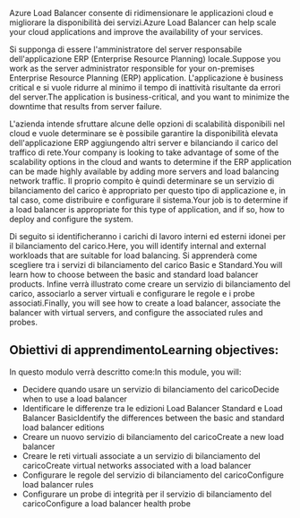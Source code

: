 <span data-ttu-id="cd7e3-101">Azure Load Balancer consente di ridimensionare le applicazioni cloud e migliorare la disponibilità dei servizi.</span><span class="sxs-lookup"><span data-stu-id="cd7e3-101">Azure Load Balancer can help scale your cloud applications and improve the availability of your services.</span></span>

<span data-ttu-id="cd7e3-102">Si supponga di essere l'amministratore del server responsabile dell'applicazione ERP (Enterprise Resource Planning) locale.</span><span class="sxs-lookup"><span data-stu-id="cd7e3-102">Suppose you work as the server administrator responsible for your on-premises Enterprise Resource Planning (ERP) application.</span></span> <span data-ttu-id="cd7e3-103">L'applicazione è business critical e si vuole ridurre al minimo il tempo di inattività risultante da errori del server.</span><span class="sxs-lookup"><span data-stu-id="cd7e3-103">The application is business-critical, and you want to minimize the downtime that results from server failure.</span></span>

<span data-ttu-id="cd7e3-104">L'azienda intende sfruttare alcune delle opzioni di scalabilità disponibili nel cloud e vuole determinare se è possibile garantire la disponibilità elevata dell'applicazione ERP aggiungendo altri server e bilanciando il carico del traffico di rete.</span><span class="sxs-lookup"><span data-stu-id="cd7e3-104">Your company is looking to take advantage of some of the scalability options in the cloud and wants to determine if the ERP application can be made highly available by adding more servers and load balancing network traffic.</span></span> <span data-ttu-id="cd7e3-105">Il proprio compito è quindi determinare se un servizio di bilanciamento del carico è appropriato per questo tipo di applicazione e, in tal caso, come distribuire e configurare il sistema.</span><span class="sxs-lookup"><span data-stu-id="cd7e3-105">Your job is to determine if a load balancer is appropriate for this type of application, and if so, how to deploy and configure the system.</span></span>

<span data-ttu-id="cd7e3-106">Di seguito si identificheranno i carichi di lavoro interni ed esterni idonei per il bilanciamento del carico.</span><span class="sxs-lookup"><span data-stu-id="cd7e3-106">Here, you will identify internal and external workloads that are suitable for load balancing.</span></span> <span data-ttu-id="cd7e3-107">Si apprenderà come scegliere tra i servizi di bilanciamento del carico Basic e Standard.</span><span class="sxs-lookup"><span data-stu-id="cd7e3-107">You will learn how to choose between the basic and standard load balancer products.</span></span> <span data-ttu-id="cd7e3-108">Infine verrà illustrato come creare un servizio di bilanciamento del carico, associarlo a server virtuali e configurare le regole e i probe associati.</span><span class="sxs-lookup"><span data-stu-id="cd7e3-108">Finally, you will see how to create a load balancer, associate the balancer with virtual servers, and configure the associated rules and probes.</span></span>

## <a name="learning-objectives"></a><span data-ttu-id="cd7e3-109">Obiettivi di apprendimento</span><span class="sxs-lookup"><span data-stu-id="cd7e3-109">Learning objectives:</span></span>

<span data-ttu-id="cd7e3-110">In questo modulo verrà descritto come:</span><span class="sxs-lookup"><span data-stu-id="cd7e3-110">In this module, you will:</span></span>
- <span data-ttu-id="cd7e3-111">Decidere quando usare un servizio di bilanciamento del carico</span><span class="sxs-lookup"><span data-stu-id="cd7e3-111">Decide when to use a load balancer</span></span>
- <span data-ttu-id="cd7e3-112">Identificare le differenze tra le edizioni Load Balancer Standard e Load Balancer Basic</span><span class="sxs-lookup"><span data-stu-id="cd7e3-112">Identify the differences between the basic and standard load balancer editions</span></span>
- <span data-ttu-id="cd7e3-113">Creare un nuovo servizio di bilanciamento del carico</span><span class="sxs-lookup"><span data-stu-id="cd7e3-113">Create a new load balancer</span></span>
- <span data-ttu-id="cd7e3-114">Creare le reti virtuali associate a un servizio di bilanciamento del carico</span><span class="sxs-lookup"><span data-stu-id="cd7e3-114">Create virtual networks associated with a load balancer</span></span>
- <span data-ttu-id="cd7e3-115">Configurare le regole del servizio di bilanciamento del carico</span><span class="sxs-lookup"><span data-stu-id="cd7e3-115">Configure load balancer rules</span></span>
- <span data-ttu-id="cd7e3-116">Configurare un probe di integrità per il servizio di bilanciamento del carico</span><span class="sxs-lookup"><span data-stu-id="cd7e3-116">Configure a load balancer health probe</span></span>